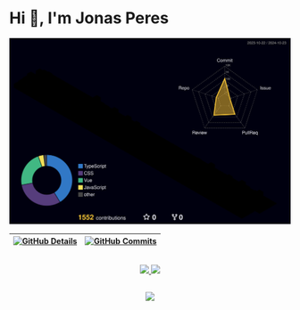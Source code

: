 <h1>Hi 👋, I'm Jonas Peres</h1>

![Status](./profile-3d-contrib/profile-night-rainbow.svg)

 | [![GitHub Details](http://github-profile-summary-cards.vercel.app/api/cards/profile-details?username=JonasPeres&theme=dracula)](https://github.com/vn7n24fzkq/github-profile-summary-cards) | [![GitHub Commits](http://github-profile-summary-cards.vercel.app/api/cards/productive-time?username=JonasPeres&theme=dracula&utcOffset=-3)](https://github.com/vn7n24fzkq/github-profile-summary-cards) |  
 | ----------- | ----------- |

<div align="center" >
  <br />
  <a href="https://skillicons.dev">
    <img src="https://skillicons.dev/icons?i=typescript,javascript,vue,react,angular,jest,html,css,sass,nodejs,git,github,githubactions,npm,vite" />
  </a>
  <a href="https://skillicons.dev">
    <img src="https://skillicons.dev/icons?i=nuxtjs,vercel,firebase,postman,vscode,figma" />
  </a>
</div>

##
<div align="center" >
  <img src="https://github-profile-trophy.vercel.app/?username=JonasPeres&row=1&column=6&theme=dracula&margin-w=15&margin-h=15"/>
</div>
